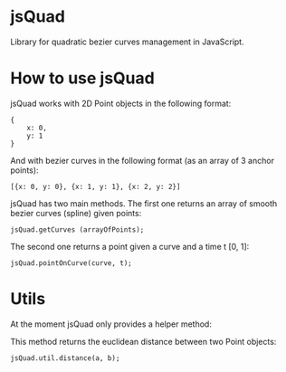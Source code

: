 jsQuad
======

 Library for quadratic bezier curves management in JavaScript.

How to use jsQuad
=================

jsQuad works with 2D Point objects in the following format:
				
	{
		x: 0,
		y: 1
	}

And with bezier curves in the following format (as an array of 3 anchor points):

	[{x: 0, y: 0}, {x: 1, y: 1}, {x: 2, y: 2}]
		
jsQuad has two main methods.
The first one returns an array of smooth bezier curves (spline) given points:
			
	jsQuad.getCurves (arrayOfPoints);
			
The second one returns a point given a curve and a time t [0, 1]:

	jsQuad.pointOnCurve(curve, t);

Utils
=====

At the moment jsQuad only provides a helper method:

This method returns the euclidean distance between two Point objects:
 		
	jsQuad.util.distance(a, b);
 		
